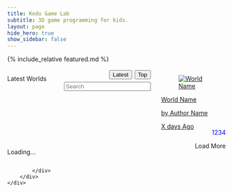 ```yaml
---
title: Kodu Game Lab
subtitle: 3D game programming for kids.
layout: page
hide_hero: true
show_sidebar: false
---
```


<style>
.world-item .button {
  display: none;
}
.world-item .description {
  display: none;
}
.world-item .downloads {
  color: blue;
  float: right;
}  
.modal.world-item .description {
  display: unset;
  color: green;
}
.modal .button
{
  display:unset;
  float: right;
  margin: 10px;
}
.sort-button
{
  float: right;
  margin: 3px;
}
.modal-open {
    overflow: initial;
}  
</style>

<script src="https://code.jquery.com/jquery-3.2.1.min.js"></script>
<script src="https://cdnjs.cloudflare.com/ajax/libs/jquery-timeago/1.6.7/jquery.timeago.min.js" crossorigin="anonymous"></script>

{% include_relative featured.md %}

<section class="section">
    <div class="container">
        <div class="columns">
            <div class="column is-12">
                <div class="columns is-multiline world-container">
                      <div class="column is-12">
                          <p data-type='resulttitle' style='float: left;' class="title is-3">Latest Worlds
                          </p>
                          <button id="top-button" class='button sort-button'>Top</button>
                          <button id="latest-button" class='button sort-button'>Latest</button>
                          <input class="input search" type="text" placeholder="Search" style="float:right;width:200px;margin:3px;">
                      </div>
                      <div class="column is-2-desktop is-4-tablet world-item">
                        <a data-type='worldref' href="#">
                          <div class="card">
                            <div class="card-image">
                              <figure class="image is-4by3">
                                <img data-type='thumbnail' src="https://via.placeholder.com/128x128" alt="World Name">
                              </figure>
                            </div>
                            <div class="card-content p-3">
                              <p data-type='worldname' class="title is-6">World Name</p>
                              <p data-type='authorname' class="subtitle is-6">by Author Name</p>  
                              <p data-type='description' class="description subtitle is-6">Description</p>  
                              <div class='button is-primary'>Download</div>
                              <p data-type='downloads' class="downloads subtitle is-6">1234</p>  
                              <p>
                                <time data-type='ago' class="timeago title is-7 has-text-right">X days Ago</time>
                              </p>
                            </div>
                          </div>
                        </a>
                      </div>
                    </div>
                      <div class="column is-12">
                          <p data-type='more-button' id='loading-message' style='float:left' class="title is-3">Loading...
                          </p>
                          <div style='float:right' class='button more-button is-primary'>Load More</div>
                      </div>              
               
            </div>
        </div>
    </div>
</section>

<div class="modal">
  <div class="modal-background"></div>
  <div class="modal-card">
  </div>

</div>



<script>


  
$().ready(function(){
    //console.log("here");
    $(".world-item").hide();//hide template at start.
    jQuery.timeago.settings.strings.minute = "1 minute";//remove "about" (ug)
    jQuery.timeago.settings.strings.hour = "1 hour";
    jQuery.timeago.settings.strings.hours = "%d hours";
    
    //get url params
    var params={};
    window.location.search
      .replace(/[?&]+([^=&]+)=([^&]*)/gi, function(str,key,value) {
        params[key] = value;
      }
    );

    //q in url is search query (if any)
    let search = params["q"]
    if(search && search.trim().length>0)
    {
        //update section title and search bar
        $("[data-type='resulttitle']").text("Results for:"+search)
        $(".search").val(search)
    }else
    {  
      search=""
      initFeatured();
    }
    
    //get top flag from url
    let top = parseInt(params["top"])
    if(!top)
      top=0;

    //setup page for top or latest  
    if(top>0)
    {
        $("[data-type='resulttitle']").text("Top worlds")
        $("#top-button").addClass("is-primary");
        $("#latest-button").on("click",function(){
          doNav($(".search").val(),0)//toggle top/latest
        });
    }else{
        $("[data-type='resulttitle']").text("Latest worlds")
        $("#latest-button").addClass("is-primary");
        $("#top-button").on("click",function(){
          doNav($(".search").val(),1)//toggle top/latest
        });
    }

    //if a world id was specified fetch that world meta and display in modal
    if(window.location.hash){
      let guid = window.location.hash.slice(1)//slice removes # at start.
      if(guid.length==36)//minimal sanity check. 36 = len of guid+#
        let dataUrl = "https://koduworlds.azurewebsites.net/world/"+guid
        //todo validate guid.
        $.get( dataUrl, function( data ) {
            if(data.length==0)
            {
              //console.log("Got Zero Search Results")
            }
            for(world of data)
            {
                //copy first item (template)
                let item=$(".world-item").first().clone();
                //and fill it in with world data
                item.find("[data-type='worldref']").attr("href","#"+world.PrimaryId);
                item.find("[data-type='worldname']").text(world.Name);
                item.find("[data-type='authorname']").text("by "+world.Creator);
                item.find("[data-type='description']").text(world.Description);
                item.find("[data-type='downloads']").text(world.Downloads+"⇩" ); /* &#8681 */
                item.find("[data-type='ago']").text(world.Modified);
                item.find("[data-type='ago']").attr("datetime",world.Modified);
                item.find("[data-type='thumbnail']").attr("src","https://koduworlds.azurewebsites.net/thumbnail/"+world.PrimaryId)
                item.show();//defaults to hidden so show.
                
                item.on("click",function(e){
                    console.log(e.currentTarget)
                    //$(".world-item").removeClass("zoom")
                    $(".modal").addClass("is-active")
                    $(".modal-card").html($(e.currentTarget).html())
                })
                //todo. maybe hide.
                $(".world-container").append(item );

                //Immediately pop up in a modal
                item.click();
                //$(".modal").addClass("is-active")
                //$(".modal-card").html($(e.currentTarget).html())



            }
            $(".timeago").timeago();
            fetchingPage=false;
        });
      }
    }
    
    //handle close modal on background click
    $(".modal-background").on("click",function(e){
      $(".is-active").removeClass("is-active")
      //remove anchor (#) from url
      history.pushState({}, "", document.location.href.split('#')[0]);
    })

    //handle Enter in search box.
    $(".search").on("keyup",function(event) {
      if (event.keyCode === 13) {
        event.preventDefault();
        doNav($(".search").val(),top)
      }
    });

    //handle navigation
    function doNav(search,sortBy)
    {
      let newPath = document.location.origin+document.location.pathname
      let filter = search.trim();
      
      if(sortBy && sortBy!=0)
        sortBy=1;
      else
        sortBy=0;

      //todo? don't include top=0 since it is default
      newPath+='?top='+sortBy  
      if(filter.length)
        newPath+='&q='+filter  
        
      console.log("newPath");
      window.location=(newPath)
    }
    
    //pageing for worlds results
    let curFirst=0;
    let curCount=6*6;//six rows of six each
    let curSearch=search;

    var fetchingPage=false;
    function getWorldsPage()
    {
      if(fetchingPage)
        return;
      fetchingPage=true;

      //todo change to post search api
      let urlArgs= "?first="+curFirst+"&count="+curCount+"&sortBy="+top
      baseUrl = "https://koduworlds.azurewebsites.net/search/"+curSearch
      let url=baseUrl+urlArgs
      curFirst+=curCount;

      console.log("getWorldsPage:" + url);

      $.get( url, function( data ) {
          if(data.length==0)
          {
            console.log("Got Zero Search Results")
            $("#loading-message").hide();
            $(".more-button").remove();//hack to stop auto scroll. todo. better fix.
          }
          for(world of data)
          {
              //copy first item (template)
              let item=$(".world-item").first().clone();
              //and fill it in with world data
              item.find("[data-type='worldref']").attr("href","#"+world.PrimaryId);
              item.find("[data-type='worldname']").text(world.Name);
              item.find("[data-type='authorname']").text("by "+world.Creator);
              item.find("[data-type='description']").text(world.Description);
              item.find("[data-type='downloads']").text(world.Downloads+"⇩" ); /* &#8681 */
              item.find("[data-type='ago']").text(world.Modified);
              item.find("[data-type='ago']").attr("datetime",world.Modified);
              item.find("[data-type='thumbnail']").attr("src","https://koduworlds.azurewebsites.net/thumbnail/"+world.PrimaryId)
              item.show();//defaults to hidden so show.

              item.on("click",function(e){
                  console.log(e.currentTarget)
                  //$(".world-item").removeClass("zoom")
                  $(".modal").addClass("is-active")
                  $(".modal-card").html($(e.currentTarget).html())
              })

              $(".world-container").append(item );
          }
          $(".timeago").timeago();
          fetchingPage=false;
      });
    } //end getWorldPage() 
  


    //dummy button used by infinite scroll
    $(".more-button").on("click",function(){
      getWorldsPage()
    });  
    
    //Infinite Scroll
    $(window).on("scroll", function() {
     var scrollHeight = $(document).height();
     var scrollPos = $(window).height() + $(window).scrollTop();
     if(((scrollHeight - 300) >= scrollPos) / scrollHeight == 0){
       $('.more-button').click();
      }
    });  
  
    //Start by getting first page of results
    getWorldsPage()

});
</script>

